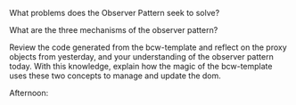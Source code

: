 What problems does the Observer Pattern seek to solve?

What are the three mechanisms of the observer pattern?

Review the code generated from the bcw-template and reflect on the proxy objects from yesterday, and your understanding of the observer pattern today. With this knowledge, explain how the magic of the bcw-template uses these two concepts to manage and update the dom.

Afternoon: 